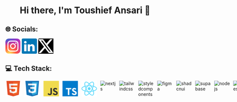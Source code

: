 <body>
    <div align="center">
        <h1>Hi there, I'm Toushief Ansari 👋 </h1>
    </div>
</body>

## 🌐 Socials:

[![Instagram](https://raw.githubusercontent.com/CLorant/readme-social-icons/main/medium/filled/instagram.svg)](https://instagram.com/txusif) [![LinkedIn](https://raw.githubusercontent.com/CLorant/readme-social-icons/main/medium/filled/linkedin.svg)](https://linkedin.com/in/txusif) [![X](https://github.com/CLorant/readme-social-icons/raw/main/medium/filled/twitter-x.svg)](https://x.com/txusif)

## 💻 Tech Stack:

<div style="display: flex; flex-direction: row; gap: 10px;">
    <img src="https://raw.githubusercontent.com/devicons/devicon/master/icons/html5/html5-original.svg" alt="html5" width="50" height="50">
    <img src="https://raw.githubusercontent.com/devicons/devicon/master/icons/css3/css3-original.svg" alt="css3" width="50" height="50">
    <img src="https://raw.githubusercontent.com/devicons/devicon/master/icons/javascript/javascript-original.svg" alt="javascript" width="50" height="50">
    <img src="https://raw.githubusercontent.com/devicons/devicon/master/icons/typescript/typescript-original.svg" alt="typescript" width="50" height="50">
    <img src="https://raw.githubusercontent.com/devicons/devicon/master/icons/react/react-original.svg" alt="react" width="50" height="50">
    <img src="https://github.com/marwin1991/profile-technology-icons/assets/136815194/5f8c622c-c217-4649-b0a9-7e0ee24bd704" alt="nextjs" width="50" height="50">
    <img src="https://user-images.githubusercontent.com/25181517/202896760-337261ed-ee92-4979-84c4-d4b829c7355d.png" alt="tailwindcss" width="50" height="50">
    <img src="https://github.com/marwin1991/profile-technology-icons/assets/25181517/2a36d1f6-2198-4726-89ac-2148ce46a69a" alt="styledcomponents" width="50" height="50">
    <img src="https://user-images.githubusercontent.com/25181517/189715289-df3ee512-6eca-463f-a0f4-c10d94a06b2f.png" alt="figma" width="50" height="50">
    <img src="https://github.com/user-attachments/assets/e4bd419a-2a4a-459a-ba9a-d3324e693c4d" alt="shadcnui" width="50" height="50">
    <img src="https://github.com/user-attachments/assets/e40fc76b-c8d8-47c3-bb53-c7795abaf596" alt="supabase" width="50" height="50">
    <img src="https://user-images.githubusercontent.com/25181517/183568594-85e280a7-0d7e-4d1a-9028-c8c2209e073c.png" alt="nodejs" width="50" height="50">
    <img src="https://user-images.githubusercontent.com/25181517/183859966-a3462d8d-1bc7-4880-b353-e2cbed900ed6.png" alt="express" width="50" height="50">
     <img src="https://raw.githubusercontent.com/devicons/devicon/master/icons/mysql/mysql-original-wordmark.svg" alt="mysql" width="50" height="50">
    <img src="https://user-images.githubusercontent.com/25181517/117208740-bfb78400-adf5-11eb-97bb-09072b6bedfc.png" alt="postgreSQL" width="50" height="50">
    <img src="https://user-images.githubusercontent.com/25181517/182884177-d48a8579-2cd0-447a-b9a6-ffc7cb02560e.png" alt="mongodb" width="50" height="50">
    <img src="https://user-images.githubusercontent.com/25181517/121401671-49102800-c959-11eb-9f6f-74d49a5e1774.png" alt="npm" width="50" height="50">
    <img src="https://user-images.githubusercontent.com/25181517/187896150-cc1dcb12-d490-445c-8e4d-1275cd2388d6.png" alt="redux" width="50" height="50">
    <img src="https://github.com/user-attachments/assets/a3e40bf1-82d5-4907-b3bd-10d2eb4b00f5" alt="react-query" width="50" height="50">
    <img src="https://user-images.githubusercontent.com/25181517/192109061-e138ca71-337c-4019-8d42-4792fdaa7128.png" alt="postman" width="50" height="50">
    <img src="https://user-images.githubusercontent.com/25181517/192108372-f71d70ac-7ae6-4c0d-8395-51d8870c2ef0.png" alt="git" width="50" height="50">
    <img src="https://github.com/user-attachments/assets/d5b9ec93-bda6-457c-9bb4-3023ffd662fd" alt="github" width="50" height="50">
    <img src="https://github.com/user-attachments/assets/094cc004-c6d6-47ff-800c-393e70bfa762" alt="solidity" width="50" height="50">
    <img src="https://github.com/user-attachments/assets/defd27bb-00c3-4b04-8640-cb184bacb397" alt="foundry" width="50" height="50">
    <img src="https://github.com/user-attachments/assets/4ebe4430-a141-4fc5-9ddd-dc5b439177b6" alt="metamask" width="50" height="50">
    <img src="https://github.com/user-attachments/assets/eb979871-1d57-4ea7-b8af-bfb1165a2979" alt="ethereum" width="50" height="50">
    <img src="https://user-images.githubusercontent.com/25181517/192107856-aa92c8b1-b615-47c3-9141-ed0d29a90239.png" alt="graphql" width="50" height="50">
    <img src="https://user-images.githubusercontent.com/25181517/117207330-263ba280-adf4-11eb-9b97-0ac5b40bc3be.png" alt="docker" width="50" height="50">
    
 
</div>
